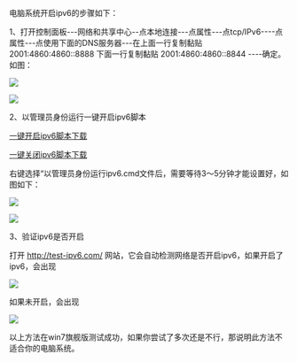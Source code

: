 电脑系统开启ipv6的步骤如下：

1、打开控制面板---网络和共享中心--点本地连接---点属性---点tcp/IPv6----点属性---点使用下面的DNS服务器---在上面一行复制黏贴 2001:4860:4860::8888 下面一行复制黏贴 2001:4860:4860::8844 ----确定。如图：

![](https://raw.githubusercontent.com/Alvin9999/pac2/master/goagent_ipv6/ipv6-1.PNG)

![](https://raw.githubusercontent.com/Alvin9999/pac2/master/goagent_ipv6/ipv6-2.png)


2、以管理员身份运行一键开启ipv6脚本

[一键开启ipv6脚本下载](https://nofile.io/f/aEFmQepaQhe/%E5%BC%80%E5%90%AFipv6.cmd)

[一键关闭ipv6脚本下载](https://nofile.io/f/fPaevSWGBGH/%E5%85%B3%E9%97%ADipv6.cmd)

右键选择“以管理员身份运行ipv6.cmd文件后，需要等待3～5分钟才能设置好，如图如下：

![](https://raw.githubusercontent.com/Alvin9999/pac2/master/goagent_ipv6/ipv6-3.png)

![](https://raw.githubusercontent.com/Alvin9999/pac2/master/goagent_ipv6/ipv6-4.PNG)

3、验证ipv6是否开启

打开 http://test-ipv6.com/ 网站，它会自动检测网络是否开启ipv6，如果开启了ipv6，会出现

![](https://raw.githubusercontent.com/Alvin9999/pac2/master/goagent_ipv6/ipv6-5.PNG)

如果未开启，会出现

![](https://raw.githubusercontent.com/Alvin9999/pac2/master/goagent_ipv6/ipv6-0.PNG)

以上方法在win7旗舰版测试成功，如果你尝试了多次还是不行，那说明此方法不适合你的电脑系统。




